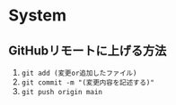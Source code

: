 # System
## GitHubリモートに上げる方法
1. `git add (変更or追加したファイル)`
2. `git commit -m "(変更内容を記述する)"`
3. `git push origin main`
